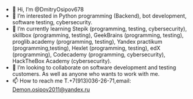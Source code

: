 - 👋 Hi, I’m @DmitryOsipov678
- 👀 I’m interested in Python programming (Backend), bot development, software testing, cybersecurity.
- 🌱 I’m currently learning Stepik (programming, testing, cybersecurity), skillbox (programming, testing), GeekBrains (programming, testing), proglib.academy (programming, testing), Yandex practikum (programming,testing), Hexlet (programming, testing), edX (programming), Codecademy (programming, cybersecurity), HackTheBox Academy (cybersecurity).  
- 💞️ I’m looking to collaborate on software development and testing customers. As well as anyone who wants to work with me.
- 📫 How to reach me T.+7(913)036-26-71,email: Demon.osipov2011@yandex.ru

<!---
DmitryOsipov678/DmitryOsipov678 is a ✨ special ✨ repository because its `README.md` (this file) appears on your GitHub profile.
You can click the Preview link to take a look at your changes.
--->
